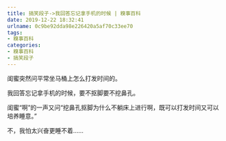 ```yaml
---
title: 搞笑段子->我回答忘记拿手机的时候 | 糗事百科
date: 2019-12-22 18:32:41
urlname: 0c9be92dda98e226420a5af70c33ee70
tags: 
- 糗事百科
categories:
- 糗事百科
- 搞笑段子
---
```

闺蜜突然问平常坐马桶上怎么打发时间的。

我回答忘记拿手机的时候，要不抠脚要不挖鼻孔。

闺蜜“啊”的一声又问“挖鼻孔抠脚为什么不躺床上进行啊，既可以打发时间又可以培养睡意。”

不，我怕太兴奋更睡不着……


